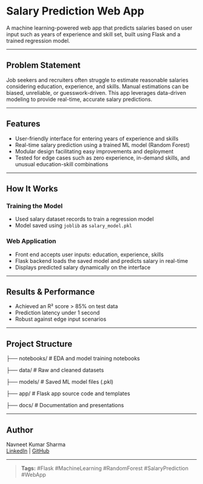 # Salary Prediction Web App

A machine learning-powered web app that predicts salaries based on user input such as years of experience and skill set, built using Flask and a trained regression model.

---

## Problem Statement

Job seekers and recruiters often struggle to estimate reasonable salaries considering education, experience, and skills. Manual estimations can be biased, unreliable, or guesswork-driven. This app leverages data-driven modeling to provide real-time, accurate salary predictions.

---

## Features

- User-friendly interface for entering years of experience and skills  
- Real-time salary prediction using a trained ML model (Random Forest)  
- Modular design facilitating easy improvements and deployment  
- Tested for edge cases such as zero experience, in-demand skills, and unusual education-skill combinations

---

## How It Works

### Training the Model
- Used salary dataset records to train a regression model  
- Model saved using `joblib` as `salary_model.pkl`

### Web Application
- Front end accepts user inputs: education, experience, skills  
- Flask backend loads the saved model and predicts salary in real-time  
- Displays predicted salary dynamically on the interface

---

## Results & Performance

- Achieved an R² score > 85% on test data  
- Prediction latency under 1 second  
- Robust against edge input scenarios

---

## Project Structure

├── notebooks/ # EDA and model training notebooks

├── data/ # Raw and cleaned datasets

├── models/ # Saved ML model files (.pkl)

├── app/ # Flask app source code and templates

├── docs/ # Documentation and presentations

---

## Author

Navneet Kumar Sharma  
[LinkedIn](https://www.linkedin.com/in/navneet-sharma-0a7a05228/) | [GitHub](https://github.com/NavneetsScripts)

---

> **Tags:** #Flask #MachineLearning #RandomForest #SalaryPrediction #WebApp

